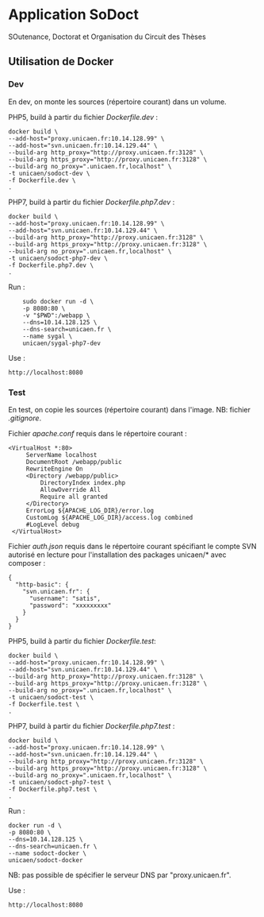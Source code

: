 # Application SoDoct

SOutenance, Doctorat et Organisation du Circuit des Thèses

## Utilisation de Docker

### Dev

En dev, on monte les sources (répertoire courant) dans un volume.

PHP5, build à partir du fichier *Dockerfile.dev* :

    docker build \
    --add-host="proxy.unicaen.fr:10.14.128.99" \
    --add-host="svn.unicaen.fr:10.14.129.44" \
    --build-arg http_proxy="http://proxy.unicaen.fr:3128" \
    --build-arg https_proxy="http://proxy.unicaen.fr:3128" \
    --build-arg no_proxy=".unicaen.fr,localhost" \
    -t unicaen/sodoct-dev \
    -f Dockerfile.dev \
    .

PHP7, build à partir du fichier *Dockerfile.php7.dev* :

    docker build \
    --add-host="proxy.unicaen.fr:10.14.128.99" \
    --add-host="svn.unicaen.fr:10.14.129.44" \
    --build-arg http_proxy="http://proxy.unicaen.fr:3128" \
    --build-arg https_proxy="http://proxy.unicaen.fr:3128" \
    --build-arg no_proxy=".unicaen.fr,localhost" \
    -t unicaen/sodoct-php7-dev \
    -f Dockerfile.php7.dev \
    .

Run :

        sudo docker run -d \
        -p 8080:80 \
        -v "$PWD":/webapp \
        --dns=10.14.128.125 \
        --dns-search=unicaen.fr \
        --name sygal \
        unicaen/sygal-php7-dev

Use :

    http://localhost:8080


### Test

En test, on copie les sources (répertoire courant) dans l'image. 
NB: fichier *.gitignore*.

Fichier *apache.conf* requis dans le répertoire courant :

    <VirtualHost *:80>
         ServerName localhost
         DocumentRoot /webapp/public
         RewriteEngine On
         <Directory /webapp/public>
             DirectoryIndex index.php
             AllowOverride All
             Require all granted
         </Directory>
         ErrorLog ${APACHE_LOG_DIR}/error.log
         CustomLog ${APACHE_LOG_DIR}/access.log combined
         #LogLevel debug
     </VirtualHost>

Fichier *auth.json* requis dans le répertoire courant spécifiant le compte SVN autorisé 
en lecture pour l'installation des packages unicaen/* avec composer :

    {
      "http-basic": {
        "svn.unicaen.fr": {
          "username": "satis",
          "password": "xxxxxxxxx"
        }
      }
    }
    
PHP5, build à partir du fichier *Dockerfile.test*:

    docker build \
    --add-host="proxy.unicaen.fr:10.14.128.99" \
    --add-host="svn.unicaen.fr:10.14.129.44" \
    --build-arg http_proxy="http://proxy.unicaen.fr:3128" \
    --build-arg https_proxy="http://proxy.unicaen.fr:3128" \
    --build-arg no_proxy=".unicaen.fr,localhost" \
    -t unicaen/sodoct-test \
    -f Dockerfile.test \
    .
    
PHP7, build à partir du fichier *Dockerfile.php7.test* :

    docker build \
    --add-host="proxy.unicaen.fr:10.14.128.99" \
    --add-host="svn.unicaen.fr:10.14.129.44" \
    --build-arg http_proxy="http://proxy.unicaen.fr:3128" \
    --build-arg https_proxy="http://proxy.unicaen.fr:3128" \
    --build-arg no_proxy=".unicaen.fr,localhost" \
    -t unicaen/sodoct-php7-test \
    -f Dockerfile.php7.test \
    .

Run :

    docker run -d \
    -p 8080:80 \
    --dns=10.14.128.125 \
    --dns-search=unicaen.fr \
    --name sodoct-docker \
    unicaen/sodoct-docker

NB: pas possible de spécifier le serveur DNS par "proxy.unicaen.fr".

Use :

    http://localhost:8080
